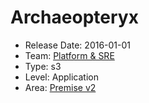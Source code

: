 # Archaeopteryx
* Release Date: 2016-01-01
* Team: [Platform & SRE](../teams/platform.md)
* Type: s3
* Level: Application
* Area: [Premise v2](../areas/v2.png)
